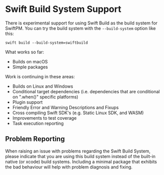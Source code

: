 # Swift Build System Support

There is experimental support for using Swift Build as the build system for SwiftPM. You can try the build system with the `--build-system` option like this:

```
swift build --build-system=swiftbuild
```

What works so far:
* Builds on macOS
* Simple packages

Work is continuing in these areas:
* Builds on Linux and Windows
* Conditional target dependencies (i.e. dependencies that are conditional on ".when()" specific platforms)
* Plugin support
* Friendly Error and Warning Descriptions and Fixups
* Cross compiling Swift SDK's (e.g. Static Linux SDK, and WASM)
* Improvements to test coverage
* Task execution reporting

## Problem Reporting

When raising an issue with problems regarding the Swift Build System, please indicate that you are using this build system instead of the built-in native (or xcode) build systems. Including a minimal package that exhibits the bad behaviour will help with problem diagnosis and fixing.
